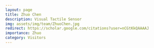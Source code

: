 ```yaml
---
layout: page
title: Zhuo Chen
description: Visual Tactile Sensor
img: assets/img/team/ZhuoChen.jpg
redirect: https://scholar.google.com/citations?user=nCGtKkQAAAAJ
importance: Zhuo
category: Visitors
---
```

